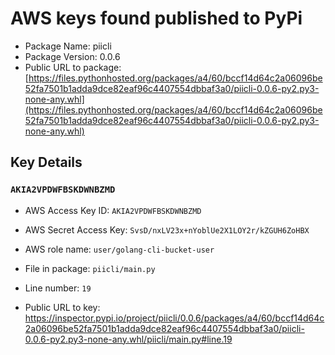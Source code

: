 # AWS keys found published to PyPi

* Package Name: piicli
* Package Version: 0.0.6
* Public URL to package: [https://files.pythonhosted.org/packages/a4/60/bccf14d64c2a06096be52fa7501b1adda9dce82eaf96c4407554dbbaf3a0/piicli-0.0.6-py2.py3-none-any.whl](https://files.pythonhosted.org/packages/a4/60/bccf14d64c2a06096be52fa7501b1adda9dce82eaf96c4407554dbbaf3a0/piicli-0.0.6-py2.py3-none-any.whl)

## Key Details

### `AKIA2VPDWFBSKDWNBZMD`

* AWS Access Key ID: `AKIA2VPDWFBSKDWNBZMD`
* AWS Secret Access Key: `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` 
* AWS role name: `user/golang-cli-bucket-user`
* File in package: `piicli/main.py`
* Line number: `19`

* Public URL to key: https://inspector.pypi.io/project/piicli/0.0.6/packages/a4/60/bccf14d64c2a06096be52fa7501b1adda9dce82eaf96c4407554dbbaf3a0/piicli-0.0.6-py2.py3-none-any.whl/piicli/main.py#line.19


